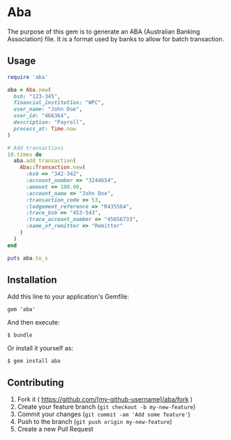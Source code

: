 # Aba

The purpose of this gem is to generate an ABA (Australian Banking Association) file. It is a format used by banks to allow for batch transaction.

## Usage

```ruby
require 'aba'

aba = Aba.new(
  bsb: "123-345", 
  financial_institution: "WPC", 
  user_name: "John Doe", 
  user_id: "466364", 
  description: "Payroll", 
  process_at: Time.now
)

# Add transactions
10.times do
  aba.add_transaction(
    Aba::Transaction.new(
      :bsb => "342-342", 
      :account_number => "3244654", 
      :amount => 100.00, 
      :account_name => "John Doe", 
      :transaction_code => 53,
      :lodgement_reference => "R435564", 
      :trace_bsb => "453-543", 
      :trace_account_number => "45656733", 
      :name_of_remitter => "Remitter"
    )
  )
end

puts aba.to_s
```

## Installation

Add this line to your application's Gemfile:

    gem 'aba'

And then execute:

    $ bundle

Or install it yourself as:

    $ gem install aba

## Contributing

1. Fork it ( https://github.com/[my-github-username]/aba/fork )
2. Create your feature branch (`git checkout -b my-new-feature`)
3. Commit your changes (`git commit -am 'Add some feature'`)
4. Push to the branch (`git push origin my-new-feature`)
5. Create a new Pull Request
